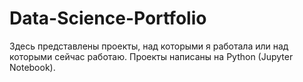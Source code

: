 # Data-Science-Portfolio
Здесь представлены проекты, над которыми я работала или над которыми сейчас работаю. Проекты написаны на Python (Jupyter Notebook).
